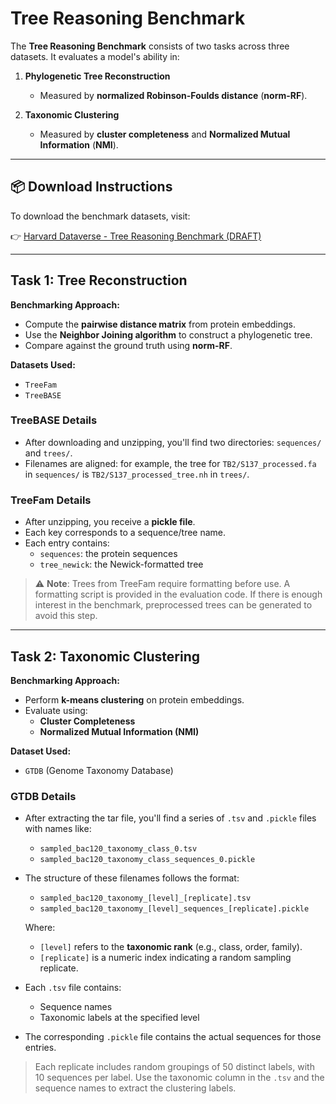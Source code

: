 # Tree Reasoning Benchmark

The **Tree Reasoning Benchmark** consists of two tasks across three datasets. It evaluates a model's ability in:

1. **Phylogenetic Tree Reconstruction**  
   - Measured by **normalized Robinson-Foulds distance** (**norm-RF**).

2. **Taxonomic Clustering**  
   - Measured by **cluster completeness** and **Normalized Mutual Information** (**NMI**).

---

## 📦 Download Instructions

To download the benchmark datasets, visit:

👉 [Harvard Dataverse - Tree Reasoning Benchmark (DRAFT)](https://dataverse.harvard.edu/dataset.xhtml?persistentId=doi%3A10.7910%2FDVN%2FRKZWLQ&version=DRAFT)

---

## Task 1: Tree Reconstruction

**Benchmarking Approach:**

- Compute the **pairwise distance matrix** from protein embeddings.
- Use the **Neighbor Joining algorithm** to construct a phylogenetic tree.
- Compare against the ground truth using **norm-RF**.

**Datasets Used:**

- `TreeFam`
- `TreeBASE`

### TreeBASE Details

- After downloading and unzipping, you'll find two directories: `sequences/` and `trees/`.
- Filenames are aligned: for example, the tree for `TB2/S137_processed.fa` in `sequences/` is `TB2/S137_processed_tree.nh` in `trees/`.

### TreeFam Details

- After unzipping, you receive a **pickle file**.
- Each key corresponds to a sequence/tree name.
- Each entry contains:
  - `sequences`: the protein sequences
  - `tree_newick`: the Newick-formatted tree

> ⚠️ **Note**: Trees from TreeFam require formatting before use. A formatting script is provided in the evaluation code. If there is enough interest in the benchmark, preprocessed trees can be generated to avoid this step.

---

## Task 2: Taxonomic Clustering

**Benchmarking Approach:**

- Perform **k-means clustering** on protein embeddings.
- Evaluate using:
  - **Cluster Completeness**
  - **Normalized Mutual Information (NMI)**

**Dataset Used:**

- `GTDB` (Genome Taxonomy Database)

### GTDB Details

- After extracting the tar file, you'll find a series of `.tsv` and `.pickle` files with names like:
  - `sampled_bac120_taxonomy_class_0.tsv`
  - `sampled_bac120_taxonomy_class_sequences_0.pickle`

- The structure of these filenames follows the format:
  - `sampled_bac120_taxonomy_[level]_[replicate].tsv`
  - `sampled_bac120_taxonomy_[level]_sequences_[replicate].pickle`

  Where:
  - `[level]` refers to the **taxonomic rank** (e.g., class, order, family).
  - `[replicate]` is a numeric index indicating a random sampling replicate.

- Each `.tsv` file contains:
  - Sequence names
  - Taxonomic labels at the specified level

- The corresponding `.pickle` file contains the actual sequences for those entries.

> Each replicate includes random groupings of 50 distinct labels, with 10 sequences per label. Use the taxonomic column in the `.tsv` and the sequence names to extract the clustering labels.


